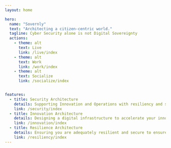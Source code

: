 ```yaml
---
layout: home

hero:
  name: "Sovernly"
  text: "Architecting a citizen-centric world."
  tagline: Cyber Security alone is not Digital Sovereignty
  actions:
    - theme: alt
      text: Live
      link: /live/index
    - theme: alt
      text: Work
      link: /work/index
    - theme: alt
      text: Socialize
      link: /socialize/index


features:
  - title: Security Architecture
    details: Supporting Innovation and Operations with resiliency and security.
    link: /security/index
  - title: Innovation Architecture
    details: Designing a digital infrastructure to accelerate your innovation efforts.
    link: /innovation/index
  - title: Resilience Architecture
    details: Ensuring you are adequately resilient and secure to ensure your self determination.
    link: /resiliency/index
---
```


